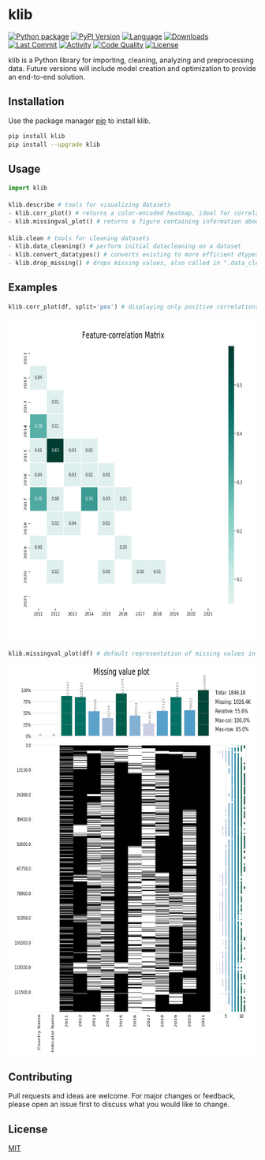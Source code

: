 # klib

[![Python package](https://github.com/akanz1/klib/workflows/Python%20package/badge.svg)](https://github.com/akanz1/klib)
[![PyPI Version](https://img.shields.io/pypi/v/klib)](https://pypi.org/project/klib/)
[![Language](https://img.shields.io/github/languages/top/akanz1/klib)](https://pypi.org/project/klib/)
[![Downloads](https://img.shields.io/pypi/dw/klib)](https://pypi.org/project/klib/)
[![Last Commit](https://img.shields.io/github/last-commit/akanz1/klib)](https://github.com/akanz1/klib)
[![Activity](https://img.shields.io/github/commit-activity/m/akanz1/klib)](https://github.com/akanz1/klib)
[![Code Quality](https://scrutinizer-ci.com/g/akanz1/klib/badges/quality-score.png?b=master)](https://github.com/akanz1/klib)
[![License](https://img.shields.io/pypi/l/klib)](https://github.com/akanz1/klib/blob/master/LICENSE)

klib is a Python library for importing, cleaning, analyzing and preprocessing data. Future versions will include model creation and optimization to provide an end-to-end solution.

## Installation

Use the package manager [pip](https://pip.pypa.io/en/stable/) to install klib.

```bash
pip install klib
pip install --upgrade klib
```

## Usage

```python
import klib

klib.describe # tools for visualizing datasets
- klib.corr_plot() # returns a color-encoded heatmap, ideal for correlations
- klib.missingval_plot() # returns a figure containing information about missing values

klib.clean # tools for cleaning datasets
- klib.data_cleaning() # perform initial datacleaning on a dataset
- klib.convert_datatypes() # converts existing to more efficient dtypes, also called in ".data_cleaning()"
- klib.drop_missing() # drops missing values, also called in ".data_cleaning()"
```

## Examples

```python
klib.corr_plot(df, split='pos') # displaying only positive correlations
```

<p align="center"><img src="/images/example_corr_plot.png" alt="Corr Plot Example" width="720" height="655"></p>

```python
klib.missingval_plot(df) # default representation of missing values in a DataFrame
```

<p align="center"><img src="/images/example_mv_plot.png" alt="Corr Plot Example" width="720" height="792"></p>

## Contributing

Pull requests and ideas are welcome. For major changes or feedback, please open an issue first to discuss what you would like to change.

## License

[MIT](https://choosealicense.com/licenses/mit/)
